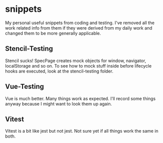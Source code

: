 # snippets

My personal useful snippets from coding and testing. I've removed all the work related info from them if they were derived from my daily work and changed them to be more generally applicable.

## Stencil-Testing

Stencil sucks! SpecPage creates mock objects for window, navigator, localStorage and so on.
To see how to mock stuff inside before lifecycle hooks are executed, look at the stencil-testing folder.

## Vue-Testing

Vue is much better. Many things work as expected. I'll record some things anyway because I might want to look them up again.

## Vitest

Vitest is a bit like jest but not jest. Not sure yet if all things work the same in both.
